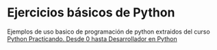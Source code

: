 # Ejercicios básicos de Python

Ejemplos de uso basico de programación de python extraidos del curso [Python Practicando. Desde 0 hasta Desarrollador en Python](https://www.udemy.com/course/aprende-el-lenguaje-de-programacion-python3-practicando/)

